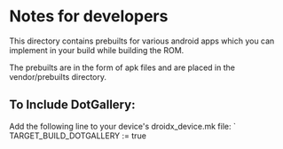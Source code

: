 Notes for developers
====================
This directory contains prebuilts for various android apps which you can implement in your build while building the ROM.

The prebuilts are in the form of apk files and are placed in the vendor/prebuilts directory.

To Include DotGallery:
---------------------

Add the following line to your device's droidx_device.mk file:
`
TARGET_BUILD_DOTGALLERY := true
